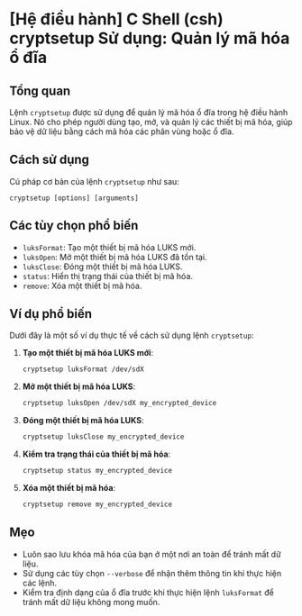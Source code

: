 # [Hệ điều hành] C Shell (csh) cryptsetup Sử dụng: Quản lý mã hóa ổ đĩa

## Tổng quan
Lệnh `cryptsetup` được sử dụng để quản lý mã hóa ổ đĩa trong hệ điều hành Linux. Nó cho phép người dùng tạo, mở, và quản lý các thiết bị mã hóa, giúp bảo vệ dữ liệu bằng cách mã hóa các phân vùng hoặc ổ đĩa.

## Cách sử dụng
Cú pháp cơ bản của lệnh `cryptsetup` như sau:
```
cryptsetup [options] [arguments]
```

## Các tùy chọn phổ biến
- `luksFormat`: Tạo một thiết bị mã hóa LUKS mới.
- `luksOpen`: Mở một thiết bị mã hóa LUKS đã tồn tại.
- `luksClose`: Đóng một thiết bị mã hóa LUKS.
- `status`: Hiển thị trạng thái của thiết bị mã hóa.
- `remove`: Xóa một thiết bị mã hóa.

## Ví dụ phổ biến
Dưới đây là một số ví dụ thực tế về cách sử dụng lệnh `cryptsetup`:

1. **Tạo một thiết bị mã hóa LUKS mới**:
   ```bash
   cryptsetup luksFormat /dev/sdX
   ```

2. **Mở một thiết bị mã hóa LUKS**:
   ```bash
   cryptsetup luksOpen /dev/sdX my_encrypted_device
   ```

3. **Đóng một thiết bị mã hóa LUKS**:
   ```bash
   cryptsetup luksClose my_encrypted_device
   ```

4. **Kiểm tra trạng thái của thiết bị mã hóa**:
   ```bash
   cryptsetup status my_encrypted_device
   ```

5. **Xóa một thiết bị mã hóa**:
   ```bash
   cryptsetup remove my_encrypted_device
   ```

## Mẹo
- Luôn sao lưu khóa mã hóa của bạn ở một nơi an toàn để tránh mất dữ liệu.
- Sử dụng các tùy chọn `--verbose` để nhận thêm thông tin khi thực hiện các lệnh.
- Kiểm tra định dạng của ổ đĩa trước khi thực hiện lệnh `luksFormat` để tránh mất dữ liệu không mong muốn.